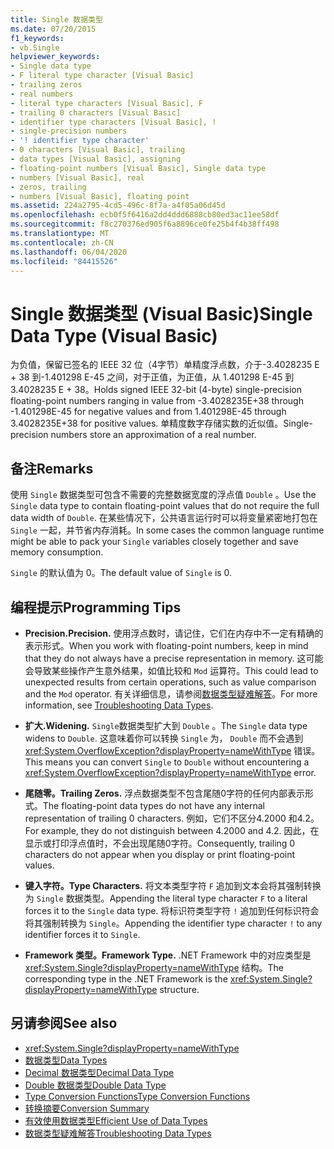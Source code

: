 ```yaml
---
title: Single 数据类型
ms.date: 07/20/2015
f1_keywords:
- vb.Single
helpviewer_keywords:
- Single data type
- F literal type character [Visual Basic]
- trailing zeros
- real numbers
- literal type characters [Visual Basic], F
- trailing 0 characters [Visual Basic]
- identifier type characters [Visual Basic], !
- single-precision numbers
- '! identifier type character'
- 0 characters [Visual Basic], trailing
- data types [Visual Basic], assigning
- floating-point numbers [Visual Basic], Single data type
- numbers [Visual Basic], real
- zeros, trailing
- numbers [Visual Basic], floating point
ms.assetid: 224a2795-4cd5-496c-8f7a-a4f05a06d45d
ms.openlocfilehash: ecb0f5f6416a2dd4ddd6888cb80ed3ac11ee58df
ms.sourcegitcommit: f8c270376ed905f6a8896ce0fe25b4f4b38ff498
ms.translationtype: MT
ms.contentlocale: zh-CN
ms.lasthandoff: 06/04/2020
ms.locfileid: "84415526"
---
```

# <a name="single-data-type-visual-basic"></a><span data-ttu-id="f0b2d-102">Single 数据类型 (Visual Basic)</span><span class="sxs-lookup"><span data-stu-id="f0b2d-102">Single Data Type (Visual Basic)</span></span>

<span data-ttu-id="f0b2d-103">为负值，保留已签名的 IEEE 32 位（4字节）单精度浮点数，介于-3.4028235 E + 38 到-1.401298 E-45 之间，对于正值，为正值，从 1.401298 E-45 到 3.4028235 E + 38。</span><span class="sxs-lookup"><span data-stu-id="f0b2d-103">Holds signed IEEE 32-bit (4-byte) single-precision floating-point numbers ranging in value from -3.4028235E+38 through -1.401298E-45 for negative values and from 1.401298E-45 through 3.4028235E+38 for positive values.</span></span> <span data-ttu-id="f0b2d-104">单精度数字存储实数的近似值。</span><span class="sxs-lookup"><span data-stu-id="f0b2d-104">Single-precision numbers store an approximation of a real number.</span></span>  
  
## <a name="remarks"></a><span data-ttu-id="f0b2d-105">备注</span><span class="sxs-lookup"><span data-stu-id="f0b2d-105">Remarks</span></span>  

 <span data-ttu-id="f0b2d-106">使用 `Single` 数据类型可包含不需要的完整数据宽度的浮点值 `Double` 。</span><span class="sxs-lookup"><span data-stu-id="f0b2d-106">Use the `Single` data type to contain floating-point values that do not require the full data width of `Double`.</span></span> <span data-ttu-id="f0b2d-107">在某些情况下，公共语言运行时可以将变量紧密地打包在 `Single` 一起，并节省内存消耗。</span><span class="sxs-lookup"><span data-stu-id="f0b2d-107">In some cases the common language runtime might be able to pack your `Single` variables closely together and save memory consumption.</span></span>  
  
 <span data-ttu-id="f0b2d-108">`Single` 的默认值为 0。</span><span class="sxs-lookup"><span data-stu-id="f0b2d-108">The default value of `Single` is 0.</span></span>  
  
## <a name="programming-tips"></a><span data-ttu-id="f0b2d-109">编程提示</span><span class="sxs-lookup"><span data-stu-id="f0b2d-109">Programming Tips</span></span>  
  
- <span data-ttu-id="f0b2d-110">**Precision.**</span><span class="sxs-lookup"><span data-stu-id="f0b2d-110">**Precision.**</span></span> <span data-ttu-id="f0b2d-111">使用浮点数时，请记住，它们在内存中不一定有精确的表示形式。</span><span class="sxs-lookup"><span data-stu-id="f0b2d-111">When you work with floating-point numbers, keep in mind that they do not always have a precise representation in memory.</span></span> <span data-ttu-id="f0b2d-112">这可能会导致某些操作产生意外结果，如值比较和 `Mod` 运算符。</span><span class="sxs-lookup"><span data-stu-id="f0b2d-112">This could lead to unexpected results from certain operations, such as value comparison and the `Mod` operator.</span></span> <span data-ttu-id="f0b2d-113">有关详细信息，请参阅[数据类型疑难解答](../../programming-guide/language-features/data-types/troubleshooting-data-types.md)。</span><span class="sxs-lookup"><span data-stu-id="f0b2d-113">For more information, see [Troubleshooting Data Types](../../programming-guide/language-features/data-types/troubleshooting-data-types.md).</span></span>  
  
- <span data-ttu-id="f0b2d-114">**扩大.**</span><span class="sxs-lookup"><span data-stu-id="f0b2d-114">**Widening.**</span></span> <span data-ttu-id="f0b2d-115">`Single`数据类型扩大到 `Double` 。</span><span class="sxs-lookup"><span data-stu-id="f0b2d-115">The `Single` data type widens to `Double`.</span></span> <span data-ttu-id="f0b2d-116">这意味着你可以转换 `Single` 为， `Double` 而不会遇到 <xref:System.OverflowException?displayProperty=nameWithType> 错误。</span><span class="sxs-lookup"><span data-stu-id="f0b2d-116">This means you can convert `Single` to `Double` without encountering a <xref:System.OverflowException?displayProperty=nameWithType> error.</span></span>  
  
- <span data-ttu-id="f0b2d-117">**尾随零。**</span><span class="sxs-lookup"><span data-stu-id="f0b2d-117">**Trailing Zeros.**</span></span> <span data-ttu-id="f0b2d-118">浮点数据类型不包含尾随0字符的任何内部表示形式。</span><span class="sxs-lookup"><span data-stu-id="f0b2d-118">The floating-point data types do not have any internal representation of trailing 0 characters.</span></span> <span data-ttu-id="f0b2d-119">例如，它们不区分4.2000 和4.2。</span><span class="sxs-lookup"><span data-stu-id="f0b2d-119">For example, they do not distinguish between 4.2000 and 4.2.</span></span> <span data-ttu-id="f0b2d-120">因此，在显示或打印浮点值时，不会出现尾随0字符。</span><span class="sxs-lookup"><span data-stu-id="f0b2d-120">Consequently, trailing 0 characters do not appear when you display or print floating-point values.</span></span>  
  
- <span data-ttu-id="f0b2d-121">**键入字符。**</span><span class="sxs-lookup"><span data-stu-id="f0b2d-121">**Type Characters.**</span></span> <span data-ttu-id="f0b2d-122">将文本类型字符 `F` 追加到文本会将其强制转换为 `Single` 数据类型。</span><span class="sxs-lookup"><span data-stu-id="f0b2d-122">Appending the literal type character `F` to a literal forces it to the `Single` data type.</span></span> <span data-ttu-id="f0b2d-123">将标识符类型字符 `!` 追加到任何标识符会将其强制转换为 `Single`。</span><span class="sxs-lookup"><span data-stu-id="f0b2d-123">Appending the identifier type character `!` to any identifier forces it to `Single`.</span></span>  
  
- <span data-ttu-id="f0b2d-124">**Framework 类型。**</span><span class="sxs-lookup"><span data-stu-id="f0b2d-124">**Framework Type.**</span></span> <span data-ttu-id="f0b2d-125">.NET Framework 中的对应类型是 <xref:System.Single?displayProperty=nameWithType> 结构。</span><span class="sxs-lookup"><span data-stu-id="f0b2d-125">The corresponding type in the .NET Framework is the <xref:System.Single?displayProperty=nameWithType> structure.</span></span>  
  
## <a name="see-also"></a><span data-ttu-id="f0b2d-126">另请参阅</span><span class="sxs-lookup"><span data-stu-id="f0b2d-126">See also</span></span>

- <xref:System.Single?displayProperty=nameWithType>
- [<span data-ttu-id="f0b2d-127">数据类型</span><span class="sxs-lookup"><span data-stu-id="f0b2d-127">Data Types</span></span>](index.md)
- [<span data-ttu-id="f0b2d-128">Decimal 数据类型</span><span class="sxs-lookup"><span data-stu-id="f0b2d-128">Decimal Data Type</span></span>](decimal-data-type.md)
- [<span data-ttu-id="f0b2d-129">Double 数据类型</span><span class="sxs-lookup"><span data-stu-id="f0b2d-129">Double Data Type</span></span>](double-data-type.md)
- [<span data-ttu-id="f0b2d-130">Type Conversion Functions</span><span class="sxs-lookup"><span data-stu-id="f0b2d-130">Type Conversion Functions</span></span>](../functions/type-conversion-functions.md)
- [<span data-ttu-id="f0b2d-131">转换摘要</span><span class="sxs-lookup"><span data-stu-id="f0b2d-131">Conversion Summary</span></span>](../keywords/conversion-summary.md)
- [<span data-ttu-id="f0b2d-132">有效使用数据类型</span><span class="sxs-lookup"><span data-stu-id="f0b2d-132">Efficient Use of Data Types</span></span>](../../programming-guide/language-features/data-types/efficient-use-of-data-types.md)
- [<span data-ttu-id="f0b2d-133">数据类型疑难解答</span><span class="sxs-lookup"><span data-stu-id="f0b2d-133">Troubleshooting Data Types</span></span>](../../programming-guide/language-features/data-types/troubleshooting-data-types.md)
